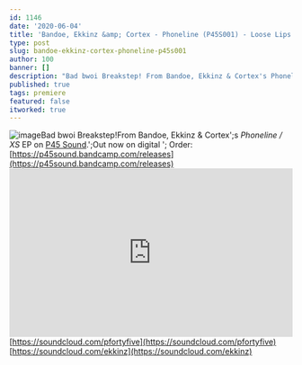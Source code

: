```yaml
---
id: 1146
date: '2020-06-04'
title: 'Bandoe, Ekkinz &amp; Cortex - Phoneline (P45S001) - Loose Lips'
type: post
slug: bandoe-ekkinz-cortex-phoneline-p45s001
author: 100
banner: []
description: "Bad bwoi Breakstep! From Bandoe, Ekkinz & Cortex's Phoneline / XS EP on P45 Sound.\_ Out now on digital – Order: https://p45sound.bandcamp.com/releases https://soundcloud.com/pfortyfivehttps://soundcloud.com/ekkinz [...]Read More..."
published: true
tags: premiere
featured: false
itworked: true
---
```

![image](../undefined)Bad bwoi Breakstep!From Bandoe, Ekkinz & Cortex';s _Phoneline / XS_ EP on [P45 Sound](https://p45sound.bandcamp.com/).';Out now on digital '; Order: [](https://p45sound.bandcamp.com/releases)[https://p45sound.bandcamp.com/releases](https://p45sound.bandcamp.com/releases)<iframe width='100%' height='300' scrolling='no' frameborder='no' allow='autoplay' src='https://w.soundcloud.com/player/?url=https%3A//api.soundcloud.com/tracks/831743233%3Fsecret_token%3Ds-elg8G1kky6k&color=%23ff5500&auto_play=false&hide_related=true&show_comments=true&show_user=true&show_reposts=false&show_teaser=false'></iframe>[](https://soundcloud.com/pfortyfive)[https://soundcloud.com/pfortyfive](https://soundcloud.com/pfortyfive)  
[](https://soundcloud.com/ekkinz)[https://soundcloud.com/ekkinz](https://soundcloud.com/ekkinz)